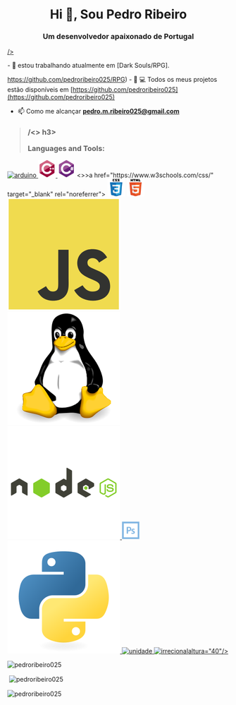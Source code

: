 <h1 align="center">Hi
👋, Sou Pedro Ribeiro</h1> <h3 align="center">Um desenvolvedor apaixonado de Portugal</h3>

<p align="esquerda"> <a href="https://github.com/ryo-ma/github-profile-trophy ><img src="https://github-profile-trophy.vercel.app/?username=pedroribeiro025" alt="pedroribeiro025"

/></a> </p>- 🔭 estou trabalhando atualmente em [Dark Souls/RPG].

https://github.com/pedroribeiro025/RPG) - 👨 💻 Todos os meus projetos estão disponíveis em [https://github.com/pedroribeiro025](https://github.com/pedroribeiro025)

- 📫 Como me alcançar **pedro.m.ribeiro025@gmail.com**

<h3 align="left >"Connect comigo:< </>



>/<> h3> <p align="left">Languages and Tools:</h3>
<p align="left"> <a href="https://www.arduino.cc/" target="_blank" rel="noreferrer"> <img src="https://cdn.worldvectorlogo.com/logos/arduino-1.svg" alt="arduino" width="40" height="40"/> </a><a href="https://www.w3schools.com/cpp/" target="_blank" rel="noreferrer"> <img src="https://raw.githubusercontent.com/devicons/devicon/master/icons/cplusplus/cplusplus-original.svg" alt="cplusplus" width="40" height="40"/> </a><aa href="https://www.w3schools.com/cs/" target="_blank" rel="noreferrer"> <img src="https://raw.githubusercontent.com/devicons/devicon/master/icons/csharp/csharp-original.svg" alt="csharp" width="40" height="40"/> </a><>>a href="https://www.w3schools.com/css/" target="_blank" rel="noreferrer"> <img src="https://raw.githubusercontent.com/devicons/devicon/master/icons/css3/css3-original-wordmark.svg" alt="css3" width="40" height="40"/> </a > <a href="https://www.w3.org/html/" target="_blank" rel="noreferrer"> <img src="https://raw.githubusercontent.com/devicons/devicon/master/icons/html5/html5-original-wordmark.svg" alt="html5" width="40" height="" 40"/> </a><a href="https://developer.mozilla.org/en-US/docs/Web/JavaScript" target="_blank" rel="noreferrer"> <img src="https://raw.githubusercontent.com/devicons/devicon/master/icons/javascript/javascript-original.svg" alt=" javascript" largura="40" altura="40"/> </a><a href="https://www.linux.org/" target="_blank" rel="noreferrer"> <img src="https://raw.githubusercontent.com/devicons/devicon/master/icons/linux/linux-original.svg" alt="linux" " largura="40" altura="40"/> </a><a href="https://nodejs.org" target="_blank" rel="noreferrer"> <img src="https://raw.githubusercontent.com/devicons/devicon/master/icons/nodejs/nodejs-original-wordmark.svg" alt=" nodejs" largura="40" altura="40"/> </a><a href="https://www.photoshop.com/en" target="_blank" rel="noreferrer"> <img src="https://raw.githubusercontent.com/devicons/devicon/master/icons/photoshop/photoshop-line.svg" alt ="photoshop" width="40" height="40"/> </a><a href="https://www.python.org" target="_blank" rel="noreferrer"> <img src="https://raw.githubusercontent.com/devicons/devicon/master/icons/python/python-original.svg" alt= "python" largura="40" altura="40"/> </a><a href="https://unity.com/" target="_blank" rel="noreferrer"> <img src="https://www.vectorlogo.zone/logos/unity3d/unity3d-icon.svg" alt="unidade" largura="40" altura="40"/> </a><a href="https://unrealengine.com/" target="_blank" rel="noreferrer"> <img src="https://raw.githubusercontent.com/kenangundogan/fontisto/036b7eca71aab1bef8e6a0518f7329f13ed62f6b/icons/svg/brand/unreal-engine.svg" alt=" irrecional" largura="40"

altura="40"/> </a></p><p><img align="esquerda" src="https://github-readme-stats.vercel.app/api/top-langs?username=pedroribeiro025&show_icons=true&locale=en&layout=compact" alt="pedroribeiro025" /></p>

<p>&nbsp;<img align="center" src=" https://github-readme-stats.vercel.app/api?username=pedroribeiro025&show_icons=true&locale=en" alt="pedroribeiro025" /></p>

<p><img align="center" src="https://github-readme-streak-stats.herokuapp.com/?user=pedroribeiro025&" alt="pedroribeiro025" /></p>
